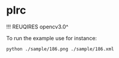 # plrc

!!! REUQIRES opencv3.0^ 

To run the example use for instance:

```
python ./sample/186.png ./sample/186.xml
```